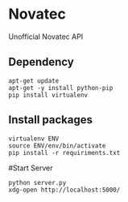# Novatec
Unofficial Novatec API

## Dependency
```
apt-get update
apt-get -y install python-pip
pip install virtualenv
```

## Install packages
```
virtualenv ENV
source ENV/env/bin/activate
pip install -r requiriments.txt
```

#Start Server
```
python server.py
xdg-open http://localhost:5000/
```
